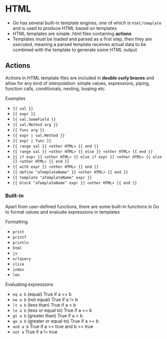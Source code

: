 # HTML

- Go has several built-in template engines, one of which is `html/template` and is used to produce HTML based on templates
- HTML templates are simple .html files containing **actions**
- Templates must be loaded and parsed as a first step, then they are *executed*, meaning a parsed template receives actual data to be combined with the template to generate some HTML output

## Actions

Actions in HTML template files are included in **double curly braces** and allow for any kind of interpolation: simple values, expressions, piping, function calls, conditionals, nesting, looping etc.

Examples
- `{{ val }}`
- `{{ expr }}`
- `{{ val.SomeField }}`
- `{{ val.Method arg }}`
- `{{ func arg }}`
- `{{ expr | val.Method }}`
- `{{ expr | func }}`
- `{{ range val }} <other HTML> {{ end }}`
- `{{ range val }} <other HTML> {{ else }} <other HTML> {{ end }}`
- `{{ if expr }} <other HTML> {{ else if expr }} <other HTML> {{ else }} <other HTML> {{ end }}`
- `{{ with expr }} <other HTML> {{ end }}`
- `{{ define "aTemplateName" }} <other HTML> {{ end }}`
- `{{ template "aTemplateName" expr }}`
- `{{ block "aTemplateName" expr }} <other HTML> {{ end }}`

### Built-in
Apart from user-defined functions, there are some built-in functions in Go to format values and evaluate expressions in templates

Formatting
- `print`
- `printf`
- `println`
- `html`
- `js`
- `urlquery`
- `slice`
- `index`
- `len`

Evaluating expressions
- `eq a b` (equal) True if a == b
- `ne a b` (not equal) True if a != b
- `lt a b` (less than) True if a < b
- `le a b` (less or equal to) True if a <= b
- `gt a b` (greater than) True if a > b
- `ge a b` (greater or equal to) True if a >= b
- `and a b` True if a == true and b == true
- `not a` True if a != true
